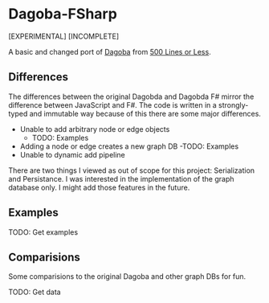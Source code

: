 # Dagoba-FSharp

[EXPERIMENTAL]
[INCOMPLETE]

A basic and changed port of [Dagoba](https://github.com/aosabook/500lines/tree/master/dagoba) from [500 Lines or Less](http://aosabook.org/en/500L/dagoba-an-in-memory-graph-database.html).

## Differences

The differences between the original Dagobda and Dagobda F# mirror the difference between JavaScript and F#.
The code is written in a strongly-typed and immutable way because of this there are some major differences.

- Unable to add arbitrary node or edge objects
  - TODO: Examples
- Adding a node or edge creates a new graph DB
  -TODO: Examples
- Unable to dynamic add pipeline

There are two things I viewed as out of scope for this project: Serialization and Persistance.
I was interested in the implementation of the graph database only.
I might add those features in the future.

## Examples

TODO: Get examples

## Comparisions

Some comparisions to the original Dagoba and other graph DBs for fun.

TODO: Get data
